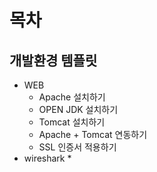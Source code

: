 # 목차

## 개발환경 템플릿

* WEB
  * Apache 설치하기
  * OPEN JDK 설치하기
  * Tomcat 설치하기
  * Apache + Tomcat 연동하기
  * SSL 인증서 적용하기
* wireshark
  * 



